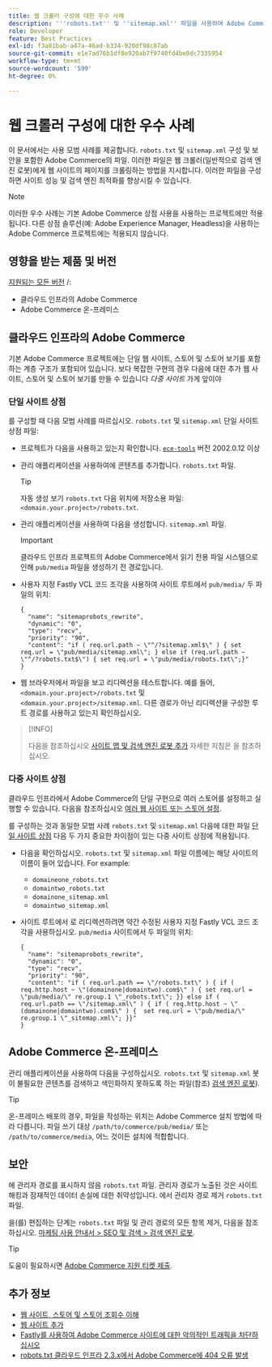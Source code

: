 ```yaml
---
title: 웹 크롤러 구성에 대한 우수 사례
description: '''robots.txt'' 및 ''sitemap.xml'' 파일을 사용하여 Adobe Commerce 사이트에 대한 지침을 웹 크롤러에 전달하는 방법을 알아봅니다.'
role: Developer
feature: Best Practices
exl-id: f3a81bab-a47a-46ad-b334-920df98c87ab
source-git-commit: e1e7ad76b1df8e920ab7f9740fd4be8dc7335954
workflow-type: tm+mt
source-wordcount: '599'
ht-degree: 0%

---
```



# 웹 크롤러 구성에 대한 우수 사례

이 문서에서는 사용 모범 사례를 제공합니다. `robots.txt` 및 `sitemap.xml` 구성 및 보안을 포함한 Adobe Commerce의 파일. 이러한 파일은 웹 크롤러(일반적으로 검색 엔진 로봇)에게 웹 사이트의 페이지를 크롤링하는 방법을 지시합니다. 이러한 파일을 구성하면 사이트 성능 및 검색 엔진 최적화를 향상시킬 수 있습니다.

>[!NOTE]
>
>이러한 우수 사례는 기본 Adobe Commerce 상점 사용을 사용하는 프로젝트에만 적용됩니다. 다른 상점 솔루션(예: Adobe Experience Manager, Headless)을 사용하는 Adobe Commerce 프로젝트에는 적용되지 않습니다.

## 영향을 받는 제품 및 버전

[지원되는 모든 버전](../../../release/versions.md) /:

- 클라우드 인프라의 Adobe Commerce
- Adobe Commerce 온-프레미스

## 클라우드 인프라의 Adobe Commerce

기본 Adobe Commerce 프로젝트에는 단일 웹 사이트, 스토어 및 스토어 보기를 포함하는 계층 구조가 포함되어 있습니다. 보다 복잡한 구현의 경우 다음에 대한 추가 웹 사이트, 스토어 및 스토어 보기를 만들 수 있습니다 _다중 사이트_ 가게 앞이야

### 단일 사이트 상점

를 구성할 때 다음 모범 사례를 따르십시오. `robots.txt` 및 `sitemap.xml` 단일 사이트 상점 파일:

- 프로젝트가 다음을 사용하고 있는지 확인합니다. [`ece-tools`](https://devdocs.magento.com/cloud/release-notes/ece-release-notes.html) 버전 2002.0.12 이상
- 관리 애플리케이션을 사용하여에 콘텐츠를 추가합니다. `robots.txt` 파일.

  >[!TIP]
  >
  >자동 생성 보기 `robots.txt` 다음 위치에 저장소용 파일: `<domain.your.project>/robots.txt`.

- 관리 애플리케이션을 사용하여 다음을 생성합니다. `sitemap.xml` 파일.

  >[!IMPORTANT]
  >
  >클라우드 인프라 프로젝트의 Adobe Commerce에서 읽기 전용 파일 시스템으로 인해 `pub/media` 파일을 생성하기 전 경로입니다.

- 사용자 지정 Fastly VCL 코드 조각을 사용하여 사이트 루트에서 `pub/media/` 두 파일의 위치:

  ```vcl
  {
    "name": "sitemaprobots_rewrite",
    "dynamic": "0",
    "type": "recv",
    "priority": "90",
    "content": "if ( req.url.path ~ \"^/?sitemap.xml$\" ) { set req.url = \"pub/media/sitemap.xml\"; } else if (req.url.path ~ \"^/?robots.txt$\") { set req.url = \"pub/media/robots.txt\";}"
  }
  ```

- 웹 브라우저에서 파일을 보고 리디렉션을 테스트합니다. 예를 들어, `<domain.your.project>/robots.txt` 및 `<domain.your.project>/sitemap.xml`. 다른 경로가 아닌 리디렉션을 구성한 루트 경로를 사용하고 있는지 확인하십시오.

>[!INFO]
>
>다음을 참조하십시오 [사이트 맵 및 검색 엔진 로봇 추가](https://devdocs.magento.com/cloud/trouble/robots-sitemap.html) 자세한 지침은 을 참조하십시오.


### 다중 사이트 상점

클라우드 인프라에서 Adobe Commerce의 단일 구현으로 여러 스토어를 설정하고 실행할 수 있습니다. 다음을 참조하십시오 [여러 웹 사이트 또는 스토어 설정](https://devdocs.magento.com/cloud/project/project-multi-sites.html).

를 구성하는 것과 동일한 모범 사례 `robots.txt` 및 `sitemap.xml` 다음에 대한 파일 [단일 사이트 상점](#single-site-storefronts) 다음 두 가지 중요한 차이점이 있는 다중 사이트 상점에 적용됩니다.

- 다음을 확인하십시오. `robots.txt` 및 `sitemap.xml` 파일 이름에는 해당 사이트의 이름이 들어 있습니다. For example:
   - `domaineone_robots.txt`
   - `domaintwo_robots.txt`
   - `domainone_sitemap.xml`
   - `domaintwo_sitemap.xml`

- 사이트 루트에서 로 리디렉션하려면 약간 수정된 사용자 지정 Fastly VCL 코드 조각을 사용하십시오. `pub/media` 사이트에서 두 파일의 위치:

  ```vcl
  {
    "name": "sitemaprobots_rewrite",
    "dynamic": "0",
    "type": "recv",
    "priority": "90",
    "content": "if ( req.url.path == \"/robots.txt\" ) { if ( req.http.host ~ \"(domainone|domaintwo).com$\" ) { set req.url = \"pub/media/\" re.group.1 \"_robots.txt\"; }} else if ( req.url.path == \"/sitemap.xml\" ) { if ( req.http.host ~ \"(domainone|domaintwo).com$\" ) {  set req.url = \"pub/media/\" re.group.1 \"_sitemap.xml\"; }}"
  }
  ```

## Adobe Commerce 온-프레미스

관리 애플리케이션을 사용하여 다음을 구성하십시오. `robots.txt` 및 `sitemap.xml` 봇이 불필요한 콘텐츠를 검색하고 색인화하지 못하도록 하는 파일(참조) [검색 엔진 로봇](https://experienceleague.adobe.com/docs/commerce-admin/marketing/seo/seo-overview.html#search-engine-robots)).

>[!TIP]
>
>온-프레미스 배포의 경우, 파일을 작성하는 위치는 Adobe Commerce 설치 방법에 따라 다릅니다. 파일 쓰기 대상 `/path/to/commerce/pub/media/` 또는 `/path/to/commerce/media`, 어느 것이든 설치에 적합합니다.

## 보안

에 관리자 경로를 표시하지 않음 `robots.txt` 파일. 관리자 경로가 노출된 것은 사이트 해킹과 잠재적인 데이터 손실에 대한 취약성입니다. 에서 관리자 경로 제거 `robots.txt` 파일.

을(를) 편집하는 단계는 `robots.txt` 파일 및 관리 경로의 모든 항목 제거, 다음을 참조하십시오. [마케팅 사용 안내서 > SEO 및 검색 > 검색 엔진 로봇](https://experienceleague.adobe.com/docs/commerce-admin/marketing/seo/seo-overview.html#search-engine-robots).

>[!TIP]
>
>도움이 필요하시면 [Adobe Commerce 지원 티켓 제출](https://experienceleague.adobe.com/docs/commerce-knowledge-base/kb/help-center-guide/magento-help-center-user-guide.html#submit-ticket).

## 추가 정보

- [웹 사이트, 스토어 및 스토어 조회수 이해](https://devdocs.magento.com/cloud/configure/configure-best-practices.html#sites)
- [웹 사이트 추가](https://docs.magento.com/user-guide/stores/stores-all-create-website.html)
- [Fastly를 사용하여 Adobe Commerce 사이트에 대한 악의적인 트래픽을 차단하십시오](https://devdocs.magento.com/cloud/cdn/fastly-vcl-blocking.html)
- [robots.txt 클라우드 인프라 2.3.x에서 Adobe Commerce에 404 오류 발생](https://experienceleague.adobe.com/docs/commerce-knowledge-base/kb/troubleshooting/miscellaneous/robots.txt-gives-404-error-magento-commerce-cloud-2.3.x.html)
